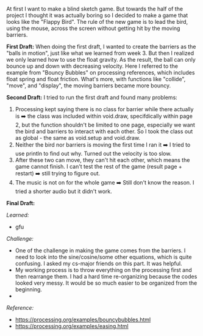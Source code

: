At first I want to make a blind sketch game. But towards the half of the project I thought it was actually boring so I decided to make a game that looks like
the "Flappy Bird". The rule of the new game is to lead the bird, using the mouse, across the screen without getting hit by the moving barriers. 


**First Draft:**
When doing the first draft, I wanted to create the barriers as the "balls in motion", just like what we learned from week 3. But then I realized we only learned how to use the float gravity. As the result, the ball can only bounce up and down with decreasing velocity. Here I referred to the example from "Bouncy Bubbles" on processing references, which includes float spring and float friction. What's more, with functions like "collide", "move", and "display", the moving barriers became
more bouncy. 


**Second Draft:**
I tried to run the first draft and found many problems: 
1. Processing kept saying there is no class for barrier while there actually is ➡️ the class was included within void.draw, specifdically within page 2, but the function shouldn't be limited to one page, especially we want the bird and barriers to interact with each other. So I took the class out as global - the same as void.setup and void.draw.
2. Neither the bird nor barriers is moving the first time I ran it ➡️ I tried to use println to find out why. Turned out the velocity is too slow.
3. After these two can move, they can't hit each other, which means the game cannot finish. I can't test the rest of the game (result page + restart) ➡️ still trying to figure out.
4. The music is not on for the whole game ➡️ Still don't know the reason. I tried a shorter audio but it didn't work.

**Final Draft:**

*Learned:*
- gfu

*Challenge:*
- One of the challenge in making the game comes from the barriers. I need to look into the sine/cosine/some other equations, which is quite confusing. I asked my cs-major friends on this part. It was helpful.
- My working process is to throw everything on the processing first and then rearrange them. I had a hard time re-organizing because the codes looked very messy.
It would be so much easier to be organized from the beginning.
-

*Reference:*

- https://processing.org/examples/bouncybubbles.html
- https://processing.org/examples/easing.html
